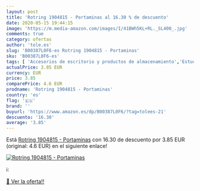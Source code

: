 ```yaml
---
layout: post
title: 'Rotring 1904815 - Portaminas al 16.30 % de descuento'
date: 2020-05-15 19:44:15
image: 'https://m.media-amazon.com/images/I/41BWh5KL+RL._SL400_.jpg'
comments: true
category: ofertas
author: 'tole.es'
slug: 'B00387L0F6-es Rotring 1904815 - Portaminas'
sku: 'B00387L0F6-es'
tags: [ 'Accesorios de escritorio y productos de almacenamiento','Estuches escolares','Herramientas de mano para jardinería','Jardinería','Jardín','Material de oficina','Materiales, organizadores y dispensadores de escritorio','Oficina y papelería','Tijeras de podar para jardinería','portaminas','rotring', ]
actualPrice: 3.85 EUR
currency: EUR
price: 3.85
comparePrice: 4.6 EUR
prodname: 'Rotring 1904815 - Portaminas'
country: 'es'
flag: '🇪🇸'
brand: ''
buyurl: 'https://www.amazon.es/dp/B00387L0F6/?tag=tolees-21'
descuento: '16.30'
average: '3.85'
---
```


Está [Rotring 1904815 - Portaminas](https://www.amazon.es/dp/B00387L0F6/?tag=tolees-21) con 16.30 de descuento por 3.85 EUR (original: 4.6 EUR) en el siguiente enlace!

[![Rotring 1904815 - Portaminas](https://m.media-amazon.com/images/I/41BWh5KL+RL._SL400_.jpg)](https://www.amazon.es/dp/B00387L0F6/?tag=tolees-21)

ℹ️:


[🛒 Ver la oferta!!](https://www.amazon.es/dp/B00387L0F6/?tag=tolees-21)
